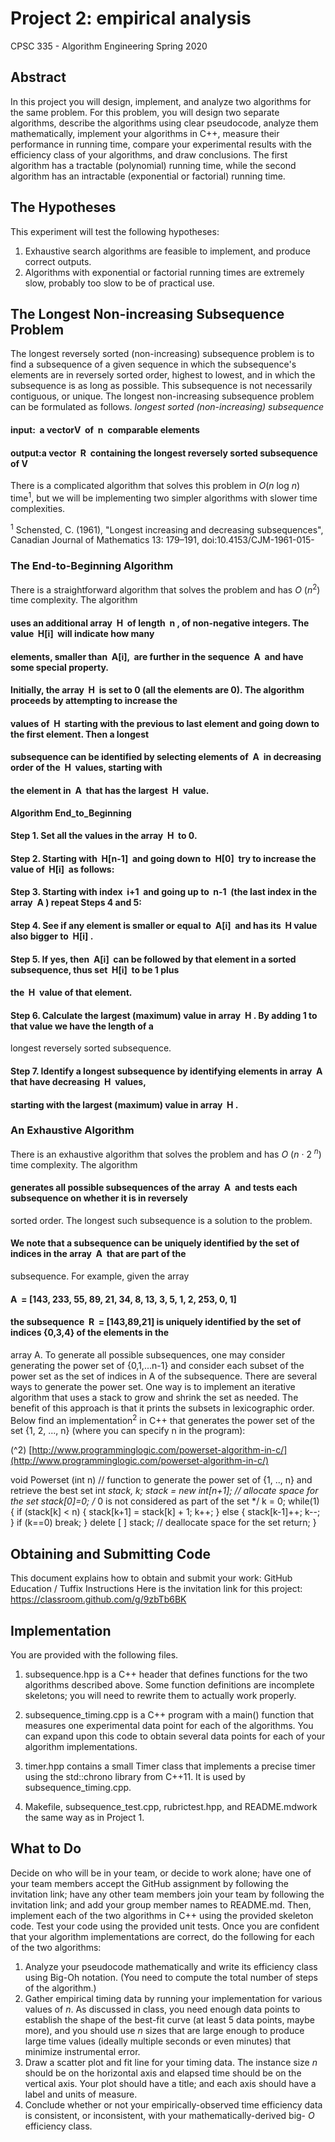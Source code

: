 # Project 2: empirical analysis

CPSC 335 - Algorithm Engineering
Spring 2020

## Abstract

In this project you will design, implement, and analyze two algorithms for the same problem. For this
problem, you will design two separate algorithms, describe the algorithms using clear pseudocode, analyze
them mathematically, implement your algorithms in C++, measure their performance in running time,
compare your experimental results with the efficiency class of your algorithms, and draw conclusions. The
first algorithm has a tractable (polynomial) running time, while the second algorithm has an intractable
(exponential or factorial) running time.

## The Hypotheses

This experiment will test the following hypotheses:

1. Exhaustive search algorithms are feasible to implement, and produce correct outputs.
2. Algorithms with exponential or factorial running times are extremely slow, probably too slow to be
    of practical use.

## The Longest Non-increasing Subsequence Problem

The longest reversely sorted (non-increasing) subsequence problem is to find a subsequence of a given
sequence in which the subsequence's elements are in reversely sorted order, highest to lowest, and in which
the subsequence is as long as possible. This subsequence is not necessarily contiguous, or unique. The longest
non-increasing subsequence problem can be formulated as follows.
_longest sorted (non-increasing) subsequence_

#### input: ​ a vector ​ V ​ of ​ n ​ comparable elements

#### output: ​ a vector ​ R ​ containing the longest reversely sorted subsequence of ​ V

There is a complicated algorithm that solves this problem in _O_(_n_ log _n_) time<sup>1</sup>, but we will be implementing
two simpler algorithms with slower time complexities.

<sup>1</sup> Schensted, C. (1961), "Longest increasing and decreasing subsequences", Canadian Journal of Mathematics 13:
179–191, doi:10.4153/CJM-1961-015-


### The End-to-Beginning Algorithm

There is a straightforward algorithm that solves the problem and has _O_ (_n_<sup>2</sup>) time complexity. The algorithm

#### uses an additional array ​ H ​ of length ​ n ​, of non-negative integers. The value ​ H[i] ​ will indicate how many

#### elements, smaller than ​ A[i], ​ are further in the sequence ​ A ​ and have some special property.

#### Initially, the array ​ H ​ is set to 0 (all the elements are 0). The algorithm proceeds by attempting to increase the

#### values of ​ H ​ starting with the previous to last element and going down to the first element. Then a longest

#### subsequence can be identified by selecting elements of ​ A ​ in decreasing order of the ​ H ​ values, starting with

#### the element in ​ A ​ that has the largest ​ H ​ value.

**Algorithm End_to_Beginning**

#### Step 1​. Set all the values in the array ​ H ​ to 0.

#### Step 2​. Starting with ​ H[n-1] ​ and going down to ​ H[0] ​ try to increase the value of ​ H[i] ​ as follows:

#### Step 3​. Starting with index ​ i+1 ​ and going up to ​ n-1 ​ (the last index in the array ​ A ​) repeat Steps 4 and 5:

#### Step 4​. See if any element is smaller or equal to ​ A[i] ​ and has its ​ H ​ value also bigger to ​ H[i] ​.

#### Step 5​. If yes, then ​ A[i] ​ can be followed by that element in a sorted subsequence, thus set ​ H[i] ​ to be 1 plus

#### the ​ H ​ value of that element.

#### Step 6​. Calculate the largest (maximum) value in array ​ H ​. By adding 1 to that value we have the length of a

longest reversely sorted subsequence.

#### Step 7​. Identify a longest subsequence by identifying elements in array ​ A ​ that have decreasing ​ H ​ values,

#### starting with the largest (maximum) value in array ​ H ​.

### An Exhaustive Algorithm

There is an exhaustive algorithm that solves the problem and has _O_ (_n_ · 2 <sup>_n_</sup>) time complexity. The algorithm

#### generates all possible subsequences of the array ​ A ​ and tests each subsequence on whether it is in reversely

sorted order. The longest such subsequence is a solution to the problem.

#### We note that a subsequence can be uniquely identified by the set of indices in the array ​ A ​ that are part of the

subsequence. For example, given the array

#### A ​ = [143, 233, 55, 89, 21, 34, 8, 13, 3, 5, 1, 2, 253, 0, 1]

#### the subsequence ​ R ​ = [143,89,21] is uniquely identified by the set of indices {0,3,4} of the elements in the

array A.
To generate all possible subsequences, one may consider generating the power set of {0,1,...n-1} and consider
each subset of the power set as the set of indices in A of the subsequence.
There are several ways to generate the power set. One way is to implement an iterative algorithm that uses a
stack to grow and shrink the set as needed. The benefit of this approach is that it prints the subsets in
lexicographic order. Below find an implementation<sup>2</sup> in C++ that generates the power set of the set {1, 2, ...,
n} (where you can specify n in the program):

(^2) [http://www.programminglogic.com/powerset-algorithm-in-c/](http://www.programminglogic.com/powerset-algorithm-in-c/)


void Powerset (int n)
// function to generate the power set of {1, .., n} and retrieve the best set
int *stack, k;
stack = new int[n+1]; // allocate space for the set
stack[0]=0; /* 0 is not considered as part of the set */
k = 0;
while(1) {
if (stack[k] < n) {
stack[k+1] = stack[k] + 1;
k++;
}
else {
stack[k-1]++;
k--;
}
if (k==0) break;
}
delete [ ] stack; // deallocate space for the set
return;
}

## Obtaining and Submitting Code

This document explains how to obtain and submit your work:
GitHub Education / Tuffix Instructions
Here is the invitation link for this project:
https://classroom.github.com/g/9zbTb6BK

## Implementation

You are provided with the following files.

1. subsequence.hpp​ is a C++ header that defines functions for the two algorithms described
    above. Some function definitions are incomplete skeletons; you will need to rewrite them to actually
    work properly.
2. subsequence_timing.cpp​ is a C++ program with a ​main()​ function that measures one
    experimental data point for each of the algorithms. You can expand upon this code to obtain several
    data points for each of your algorithm implementations.


3. timer.hpp​ contains a small ​Timer​ class that implements a precise timer using the
    std::chrono​ library from C++11. It is used by ​subsequence_timing.cpp​.
4. Makefile​, ​subsequence_test.cpp​, ​rubrictest.hpp​, and ​README.md​ work the
    same way as in Project 1.

## What to Do

Decide on who will be in your team, or decide to work alone; have one of your team members accept the
GitHub assignment by following the invitation link; have any other team members join your team by
following the invitation link; and add your group member names to ​README.md​.
Then, implement each of the two algorithms in C++ using the provided skeleton code. Test your code using
the provided unit tests.
Once you are confident that your algorithm implementations are correct, do the following for each of the two
algorithms:

1. Analyze your pseudocode mathematically and write its efficiency class using Big-Oh notation. (You
    need to compute the total number of steps of the algorithm.)
2. Gather empirical timing data by running your implementation for various values of _n_. As discussed
    in class, you need enough data points to establish the shape of the best-fit curve (at least 5 data
    points, maybe more), and you should use _n_ sizes that are large enough to produce large time values
    (ideally multiple seconds or even minutes) that minimize instrumental error.
3. Draw a scatter plot and fit line for your timing data. The instance size _n_ should be on the horizontal
    axis and elapsed time should be on the vertical axis. Your plot should have a title; and each axis
    should have a label and units of measure.
4. Conclude whether or not your empirically-observed time efficiency data is consistent, or inconsistent,
    with your mathematically-derived big- _O_ efficiency class.
